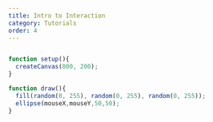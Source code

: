 ```yaml
---
title: Intro to Interaction
category: Tutorials
order: 4
---
```


<script src="{{ "/scripts/p5.min.js" | prepend: site.baseurl }}"></script>

<script>
function setup(){
  var myCanvas = createCanvas(800, 200);
  myCanvas.parent('myContainer');
  background(0);
}

function draw(){
  fill(random(0, 255), random(0, 255), random(0, 255));
  ellipse(mouseX,mouseY,50,50);
}
</script>

<div class="container">
  <div id="myContainer"></div>
</div>

```js

function setup(){
  createCanvas(800, 200);
}

function draw(){
  fill(random(0, 255), random(0, 255), random(0, 255));
  ellipse(mouseX,mouseY,50,50);
}
```